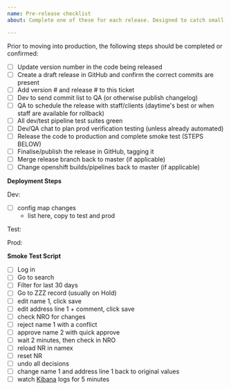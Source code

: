 ```yaml
---
name: Pre-release checklist
about: Complete one of these for each release. Designed to catch small mistakes and increase repeat-ability of our process.

---
```


Prior to moving into production, the following steps should be completed or confirmed:
- [ ] Update version number in the code being released
- [ ] Create a draft release in GitHub and confirm the correct commits are present
- [ ] Add version # and release # to this ticket
- [ ] Dev to send commit list to QA (or otherwise publish changelog)
- [ ] QA to schedule the release with staff/clients (daytime's best or when staff are available for rollback)
- [ ] All dev/test pipeline test suites green
- [ ] Dev/QA chat to plan prod verification testing (unless already automated)
- [ ] Release the code to production and complete smoke test (STEPS BELOW)
- [ ] Finalise/publish the release in GitHub, tagging it
- [ ] Merge release branch back to master (if applicable)
- [ ] Change openshift builds/pipelines back to master (if applicable)

**Deployment Steps**

Dev:
- [ ] config map changes
  - list here, copy to test and prod

Test:

Prod:

**Smoke Test Script**
- [ ] Log in
- [ ] Go to search
- [ ] Filter for last 30 days
- [ ] Go to ZZZ record (usually on Hold)
- [ ] edit name 1, click save
- [ ] edit address line 1 + comment, click save
- [ ] check NRO for changes
- [ ] reject name 1 with a conflict
- [ ] approve name 2 with quick approve
- [ ] wait 2 minutes, then check in NRO
- [ ] reload NR in namex
- [ ] reset NR
- [ ] undo all decisions
- [ ] change name 1 and address line 1 back to original values
- [ ] watch [Kibana](https://kibana.pathfinder.gov.bc.ca/) logs for 5 minutes
